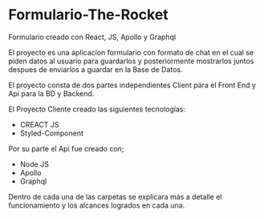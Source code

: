 # Formulario-The-Rocket
Formulario creado con React, JS, Apollo y Graphql

El proyecto es una aplicacion formulario con formato de chat en el cual se piden datos al usuario para guardarlos  y posteriormente  mostrarlos 
juntos despues de enviarlos a guardar en la Base de Datos.

El proyecto consta de dos partes independientes Client para el Front End y Api para la BD y Backend.

El Proyecto Cliente creado las siguientes tecnologías:
* CREACT JS
* Styled-Component

Por su parte el Api fue creado con;
* Node JS
* Apollo
* Graphql

Dentro de cada una de las carpetas se explicara más a detalle el funcionamiento y los alcances logrados en cada una.
